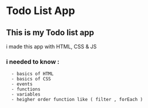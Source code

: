 # Todo List App


## This is my Todo list app

i made this app with HTML, CSS & JS
### i needed to know :
      - basics of HTML
      - basics of CSS
      - events
      - functions
      - variables
      - heigher order function like ( filter , forEach )
